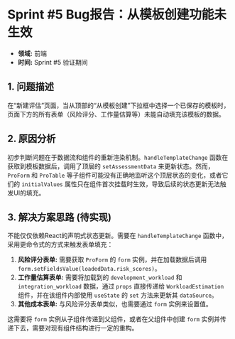
# Sprint #5 Bug报告：从模板创建功能未生效

*   **领域:** 前端
*   **时间:** Sprint #5 验证期间

## 1. 问题描述

在“新建评估”页面，当从顶部的“从模板创建”下拉框中选择一个已保存的模板时，页面下方的所有表单（风险评分、工作量估算等）未能自动填充该模板的数据。

## 2. 原因分析

初步判断问题在于数据流和组件的重新渲染机制。`handleTemplateChange` 函数在获取到模板数据后，调用了顶层的 `setAssessmentData` 来更新状态。然而，`ProForm` 和 `ProTable` 等子组件可能没有正确地监听这个顶层状态的变化，或者它们的 `initialValues` 属性只在组件首次挂载时生效，导致后续的状态更新无法触发UI的填充。

## 3. 解决方案思路 (待实现)

不能仅仅依赖React的声明式状态更新。需要在 `handleTemplateChange` 函数中，采用更命令式的方式来触发表单填充：

1.  **风险评分表单:** 需要获取 `ProForm` 的 `form` 实例，并在加载数据后调用 `form.setFieldsValue(loadedData.risk_scores)`。
2.  **工作量估算表单:** 需要将加载到的 `development_workload` 和 `integration_workload` 数据，通过 `props` 直接传递给 `WorkloadEstimation` 组件，并在该组件内部使用 `useState` 的 `set` 方法来更新其 `dataSource`。
3.  **其他成本表单:** 与风险评分表单类似，也需要通过 `form` 实例来设置值。

这需要将 `form` 实例从子组件传递到父组件，或者在父组件中创建 `form` 实例并传递下去，需要对现有组件结构进行一定的重构。

